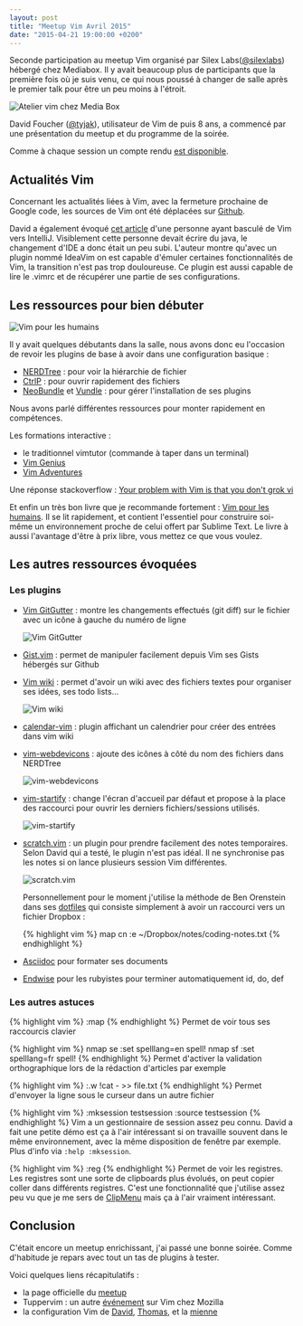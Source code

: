 ```yaml
---
layout: post
title: "Meetup Vim Avril 2015"
date: "2015-04-21 19:00:00 +0200"
---
```



Seconde participation au meetup Vim organisé par Silex Labs([@silexlabs](https://twitter.com/silexlabs)) hébergé chez Mediabox.
Il y avait beaucoup plus de participants que la première fois où je suis venu, ce qui nous poussé à changer de salle
après le premier talk pour être un peu moins à l'étroit.

![Atelier vim chez Media Box](/images/posts/meetups/vim-7/atelier-vim-silex-labs.png)

David Foucher ([@tyjak](https://twitter.com/tyjak)), utilisateur de Vim de puis 8 ans, a commencé par une présentation
du meetup et du programme de la soirée.

Comme à chaque session un compte rendu [est disponible](https://gist.github.com/tyjak/138bf649176f4d99659d).

## Actualités Vim

Concernant les actualités liées à Vim, avec la fermeture prochaine de Google code, les sources de Vim ont été déplacées 
sur [Github](https://github.com/vim/vim).

David a également évoqué [cet article](http://schier.co/blog/2015/04/19/switching-from-vim-to-intellij.html) d'une personne
ayant basculé de Vim vers IntelliJ. Visiblement cette personne devait écrire du java, le changement d'IDE a donc était un peu subi.
L'auteur montre qu'avec un plugin nommé IdeaVim on est capable d'émuler certaines fonctionnalités de Vim, la transition
n'est pas trop douloureuse. Ce plugin est aussi capable de lire le .vimrc et de récupérer une partie de ses
configurations.

## Les ressources pour bien débuter
![Vim pour les humains](/images/posts/meetups/vim-7/vim-pour-les-humains.png)

Il y avait quelques débutants dans la salle, nous avons donc eu l'occasion de revoir les plugins de base à avoir dans
une configuration basique :

- [NERDTree](https://github.com/scrooloose/nerdtree) : pour voir la hiérarchie de fichier
- [CtrlP](https://github.com/kien/ctrlp.vim) : pour ouvrir rapidement des fichiers
- [NeoBundle](https://github.com/Shougo/neobundle.vim) et [Vundle](https://github.com/gmarik/Vundle.vim) : pour gérer
l'installation de ses plugins

Nous avons parlé différentes ressources pour monter rapidement en compétences.

Les formations interactive :

- le traditionnel vimtutor (commande à taper dans un terminal)
- [Vim Genius](http://www.vimgenius.com/)
- [Vim Adventures](http://vim-adventures.com/)

Une réponse stackoverflow : [Your problem with Vim is that you don't grok vi](http://stackoverflow.com/questions/1218390/what-is-your-most-productive-shortcut-with-vim)

Et enfin un très bon livre que je recommande fortement : [Vim pour les humains](https://vimebook.com/). Il se lit rapidement,
et contient l'essentiel pour construire soi-même un environnement proche de celui offert par Sublime Text.
Le livre à aussi l'avantage d'être à prix libre, vous mettez ce que vous voulez.

## Les autres ressources évoquées

### Les plugins

- [Vim GitGutter](https://github.com/airblade/vim-gitgutter) : montre les changements effectués (git diff) sur le fichier avec un
icône à gauche du numéro de ligne

  ![Vim GitGutter](/images/posts/meetups/vim-7/git-gutter.png)

- [Gist.vim](https://github.com/mattn/gist-vim) : permet de manipuler facilement depuis Vim ses Gists hébergés sur
Github

- [Vim wiki](https://github.com/vimwiki/vimwiki) : permet d'avoir un wiki avec des fichiers textes pour organiser ses
idées, ses todo lists...

  ![Vim wiki](/images/posts/meetups/vim-7/vimwiki.png)

- [calendar-vim](https://github.com/mattn/calendar-vim) : plugin affichant un calendrier pour créer des entrées dans
vim wiki
- [vim-webdevicons](https://github.com/ryanoasis/vim-webdevicons) : ajoute des icônes à côté du nom des fichiers dans NERDTree

  ![vim-webdevicons](/images/posts/meetups/vim-7/vimwebdevicons.png)

- [vim-startify](https://github.com/mhinz/vim-startify) : change l'écran d'accueil par défaut et propose à la place des
raccourci pour ouvrir les derniers fichiers/sessions utilisés.

  ![vim-startify](/images/posts/meetups/vim-7/vimstartify.png)

- [scratch.vim](https://github.com/mtth/scratch.vim) : un plugin pour prendre facilement des notes temporaires.
Selon David qui a testé, le plugin n'est pas idéal. Il ne synchronise pas les notes si on lance plusieurs session Vim différentes.

  ![scratch.vim](/images/posts/meetups/vim-7/vimscratch.png)

  Personnellement pour le moment j'utilise la méthode de Ben Orenstein dans ses [dotfiles](https://github.com/r00k/dotfiles/blob/master/vimrc) qui
  consiste simplement à avoir un raccourci vers un fichier Dropbox :

  {% highlight vim %}
    map <Leader>cn :e ~/Dropbox/notes/coding-notes.txt<cr>
  {% endhighlight %}

- [Asciidoc](https://github.com/dagwieers/asciidoc-vim) pour formater ses documents

- [Endwise](https://github.com/tpope/vim-endwise) pour les rubyistes pour terminer automatiquement id, do, def

### Les autres astuces

{% highlight vim %}
:map
{% endhighlight %}
Permet de voir tous ses raccourcis clavier

{% highlight vim %}
nmap <silent> <leader>se :set spelllang=en spell!<CR>
nmap <silent> <leader>sf :set spelllang=fr spell!<CR>
{% endhighlight %}
Permet d'activer la validation orthographique lors de la rédaction d'articles par exemple

{% highlight vim %}
:.w !cat - >> file.txt
{% endhighlight %}
Permet d'envoyer la ligne sous le curseur dans un autre fichier

{% highlight vim %}
:mksession testsession
:source testsession
{% endhighlight %}
Vim a un gestionnaire de session assez peu connu. David a fait une petite démo est ça à l'air intéressant si on
travaille souvent dans le même environnement, avec la même disposition de fenêtre par exemple. Plus d'info via `:help
:mksession`.

{% highlight vim %}
:reg
{% endhighlight %}
Permet de voir les registres. Les registres sont une sorte de clipboards plus évolués, on peut copier coller dans
différents registres. C'est une fonctionnalité que j'utilise assez peu vu que je me sers de [ClipMenu](http://www.clipmenu.com/)
mais ça à l'air vraiment intéressant.

## Conclusion
C'était encore un meetup enrichissant, j'ai passé une bonne soirée. Comme d'habitude je repars avec tout un tas de plugins à tester.

Voici quelques liens récapitulatifs :

 - la page officielle du [meetup](http://www.meetup.com/Vim-Paris/)
 - Tuppervim : un autre [événement](http://www.tuppervim.org/) sur Vim chez Mozilla
 - la configuration Vim de [David](https://github.com/tyjak/vim-config/blob/master/.vimrc), [Thomas](https://github.com/boubz/dotfiles), et la [mienne](https://github.com/jumichot/dotfiles/blob/master/vimrc)
